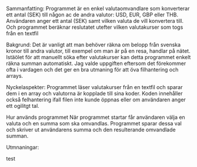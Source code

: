 Sammanfatting:
Programmet är en enkel valutaomvandlare som konverterar ett antal (SEK) till någon ac de andra valutor: USD, EUR, GBP eller THB. Användaren anger ett antal (SEK) samt vilken valuta de vill konvertera till. Och programmet beräknar reslutatet utefter vilken valutakurser som togs från en textfil

Bakgrund:
Det är vanligt att man behöver räkna om belopp från svenska kronor till andra valutor, till exempel om man är på en resa, handlar på nätet. Istäölet för att manuellt söka efter valutakurser kan detta programmet enkelt räkna summan automatiskt. Jag valde uppgiften eftersom det förekommer ofta i vardagen och det ger en bra utmaning för att öva filhantering och arrays.

Nyckelaspekter:
Programmet läser valutakurser från en textfil och sparar dem i en array och valutorna är kopplade till sina koder. Koden innehåller också felhantering ifall filen inte kunde öppnas eller om användaren anger ett ogilitgt tal.

Hur används programmet 
När programmet startar får användaren välja en valuta och en summa som ska omvandlas. Programmet sparar dessa val och skriver ut användarens summa och den resulterande omvandlade summan.

Utmnaningar:

test


